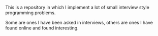 This is a repository in which I implement a lot of small interview style programming problems.

Some are ones I have been asked in interviews, others are ones I have found online and found interesting.
